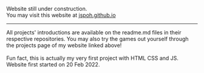 Website still under construction.<br>
You may visit this website at <a href="https://jspoh.github.io">jspoh.github.io</a><br>
<hr>
All projects' introductions are available on the readme.md files in their respective repositories. You may also try the games out yourself through the projects page of my website linked above! <br> 
<br>
Fun fact, this is actually my very first project with HTML CSS and JS. <br>
Website first started on 20 Feb 2022.

